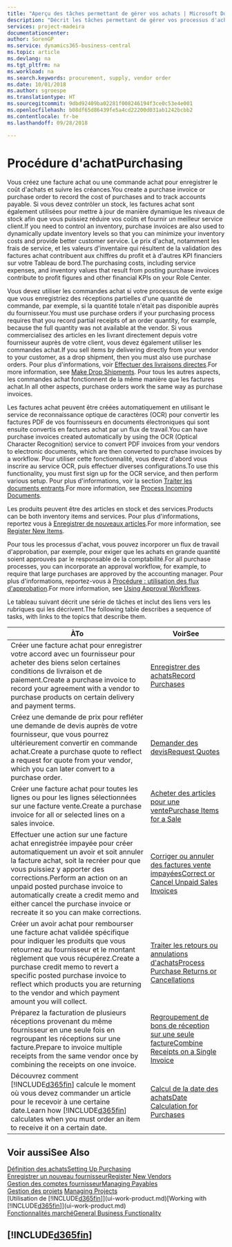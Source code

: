 ```yaml
---
title: "Aperçu des tâches permettant de gérer vos achats | Microsoft Docs"
description: "Décrit les tâches permettant de gérer vos processus d'achat ou d'approvisionnement, y compris le fonctionnement des factures achat et des commandes achat."
services: project-madeira
documentationcenter: 
author: SorenGP
ms.service: dynamics365-business-central
ms.topic: article
ms.devlang: na
ms.tgt_pltfrm: na
ms.workload: na
ms.search.keywords: procurement, supply, vendor order
ms.date: 10/01/2018
ms.author: sgroespe
ms.translationtype: HT
ms.sourcegitcommit: 9dbd92409ba02281f008246194f3ce0c53e4e001
ms.openlocfilehash: b08df65d86439fe5a4cd22200d031ab1242bcbb2
ms.contentlocale: fr-be
ms.lasthandoff: 09/28/2018

---
```

# <a name="purchasing"></a><span data-ttu-id="7f93a-103">Procédure d'achat</span><span class="sxs-lookup"><span data-stu-id="7f93a-103">Purchasing</span></span>
<span data-ttu-id="7f93a-104">Vous créez une facture achat ou une commande achat pour enregistrer le coût d'achats et suivre les créances.</span><span class="sxs-lookup"><span data-stu-id="7f93a-104">You create a purchase invoice or purchase order to record the cost of purchases and to track accounts payable.</span></span> <span data-ttu-id="7f93a-105">Si vous devez contrôler un stock, les factures achat sont également utilisées pour mettre à jour de manière dynamique les niveaux de stock afin que vous puissiez réduire vos coûts et fournir un meilleur service client.</span><span class="sxs-lookup"><span data-stu-id="7f93a-105">If you need to control an inventory, purchase invoices are also used to dynamically update inventory levels so that you can minimize your inventory costs and provide better customer service.</span></span> <span data-ttu-id="7f93a-106">Le prix d'achat, notamment les frais de service, et les valeurs d'inventaire qui résultent de la validation des factures achat contribuent aux chiffres du profit et à d'autres KPI financiers sur votre Tableau de bord.</span><span class="sxs-lookup"><span data-stu-id="7f93a-106">The purchasing costs, including service expenses, and inventory values that result from posting purchase invoices contribute to profit figures and other financial KPIs on your Role Center.</span></span>

<span data-ttu-id="7f93a-107">Vous devez utiliser les commandes achat si votre processus de vente exige que vous enregistriez des réceptions partielles d'une quantité de commande, par exemple, si la quantité totale n'était pas disponible auprès du fournisseur.</span><span class="sxs-lookup"><span data-stu-id="7f93a-107">You must use purchase orders if your purchasing process requires that you record partial receipts of an order quantity, for example, because the full quantity was not available at the vendor.</span></span> <span data-ttu-id="7f93a-108">Si vous commercialisez des articles en les livrant directement depuis votre fournisseur auprès de votre client, vous devez également utiliser les commandes achat.</span><span class="sxs-lookup"><span data-stu-id="7f93a-108">If you sell items by delivering directly from your vendor to your customer, as a drop shipment, then you must also use purchase orders.</span></span> <span data-ttu-id="7f93a-109">Pour plus d'informations, voir [Effectuer des livraisons directes](sales-how-drop-shipment.md).</span><span class="sxs-lookup"><span data-stu-id="7f93a-109">For more information, see [Make Drop Shipments](sales-how-drop-shipment.md).</span></span> <span data-ttu-id="7f93a-110">Pour tous les autres aspects, les commandes achat fonctionnent de la même manière que les factures achat.</span><span class="sxs-lookup"><span data-stu-id="7f93a-110">In all other aspects, purchase orders work the same way as purchase invoices.</span></span>

<span data-ttu-id="7f93a-111">Les factures achat peuvent être créées automatiquement en utilisant le service de reconnaissance optique de caractères (OCR) pour convertir les factures PDF de vos fournisseurs en documents électroniques qui sont ensuite convertis en factures achat par un flux de travail.</span><span class="sxs-lookup"><span data-stu-id="7f93a-111">You can have purchase invoices created automatically by using the OCR (Optical Character Recognition) service to convert PDF invoices from your vendors to electronic documents, which are then converted to purchase invoices by a workflow.</span></span> <span data-ttu-id="7f93a-112">Pour utiliser cette fonctionnalité, vous devez d'abord vous inscrire au service OCR, puis effectuer diverses configurations.</span><span class="sxs-lookup"><span data-stu-id="7f93a-112">To use this functionality, you must first sign up for the OCR service, and then perform various setup.</span></span> <span data-ttu-id="7f93a-113">Pour plus d'informations, voir la section [Traiter les documents entrants](across-process-income-documents.md).</span><span class="sxs-lookup"><span data-stu-id="7f93a-113">For more information, see [Process Incoming Documents](across-process-income-documents.md).</span></span>      

<span data-ttu-id="7f93a-114">Les produits peuvent être des articles en stock et des services.</span><span class="sxs-lookup"><span data-stu-id="7f93a-114">Products can be both inventory items and services.</span></span> <span data-ttu-id="7f93a-115">Pour plus d'informations, reportez vous à [Enregistrer de nouveaux articles](inventory-how-register-new-items.md).</span><span class="sxs-lookup"><span data-stu-id="7f93a-115">For more information, see [Register New Items](inventory-how-register-new-items.md).</span></span>

<span data-ttu-id="7f93a-116">Pour tous les processus d'achat, vous pouvez incorporer un flux de travail d'approbation, par exemple, pour exiger que les achats en grande quantité soient approuvés par le responsable de la comptabilité.</span><span class="sxs-lookup"><span data-stu-id="7f93a-116">For all purchase processes, you can incorporate an approval workflow, for example, to require that large purchases are approved by the accounting manager.</span></span> <span data-ttu-id="7f93a-117">Pour plus d'informations, reportez-vous à [Procédure : utilisation des flux d'approbation](across-how-use-approval-workflows.md).</span><span class="sxs-lookup"><span data-stu-id="7f93a-117">For more information, see [Using Approval Workflows](across-how-use-approval-workflows.md).</span></span>

<span data-ttu-id="7f93a-118">Le tableau suivant décrit une série de tâches et inclut des liens vers les rubriques qui les décrivent.</span><span class="sxs-lookup"><span data-stu-id="7f93a-118">The following table describes a sequence of tasks, with links to the topics that describe them.</span></span>

| <span data-ttu-id="7f93a-119">À</span><span class="sxs-lookup"><span data-stu-id="7f93a-119">To</span></span> | <span data-ttu-id="7f93a-120">Voir</span><span class="sxs-lookup"><span data-stu-id="7f93a-120">See</span></span> |
| --- | --- |
| <span data-ttu-id="7f93a-121">Créer une facture achat pour enregistrer votre accord avec un fournisseur pour acheter des biens selon certaines conditions de livraison et de paiement.</span><span class="sxs-lookup"><span data-stu-id="7f93a-121">Create a purchase invoice to record your agreement with a vendor to purchase products on certain delivery and payment terms.</span></span> |[<span data-ttu-id="7f93a-122">Enregistrer des achats</span><span class="sxs-lookup"><span data-stu-id="7f93a-122">Record Purchases</span></span>](purchasing-how-record-purchases.md) |
|<span data-ttu-id="7f93a-123">Créez une demande de prix pour refléter une demande de devis auprès de votre fournisseur, que vous pourrez ultérieurement convertir en commande achat.</span><span class="sxs-lookup"><span data-stu-id="7f93a-123">Create a purchase quote to reflect a request for quote from your vendor, which you can later convert to a purchase order.</span></span>|[<span data-ttu-id="7f93a-124">Demander des devis</span><span class="sxs-lookup"><span data-stu-id="7f93a-124">Request Quotes</span></span>](purchasing-how-request-quotes.md)|
| <span data-ttu-id="7f93a-125">Créer une facture achat pour toutes les lignes ou pour les lignes sélectionnées sur une facture vente.</span><span class="sxs-lookup"><span data-stu-id="7f93a-125">Create a purchase invoice for all or selected lines on a sales invoice.</span></span> |[<span data-ttu-id="7f93a-126">Acheter des articles pour une vente</span><span class="sxs-lookup"><span data-stu-id="7f93a-126">Purchase Items for a Sale</span></span>](purchasing-how-purchase-products-sale.md) |
| <span data-ttu-id="7f93a-127">Effectuer une action sur une facture achat enregistrée impayée pour créer automatiquement un avoir et soit annuler la facture achat, soit la recréer pour que vous puissiez y apporter des corrections.</span><span class="sxs-lookup"><span data-stu-id="7f93a-127">Perform an action on an unpaid posted purchase invoice to automatically create a credit memo and either cancel the purchase invoice or recreate it so you can make corrections.</span></span> |[<span data-ttu-id="7f93a-128">Corriger ou annuler des factures vente impayées</span><span class="sxs-lookup"><span data-stu-id="7f93a-128">Correct or Cancel Unpaid Sales Invoices</span></span>](purchasing-how-correct-cancel-unpaid-purchase-invoices.md) |
| <span data-ttu-id="7f93a-129">Créer un avoir achat pour rembourser une facture achat validée spécifique pour indiquer les produits que vous retournez au fournisseur et le montant règlement que vous récupérez.</span><span class="sxs-lookup"><span data-stu-id="7f93a-129">Create a purchase credit memo to revert a specific posted purchase invoice to reflect which products you are returning to the vendor and which payment amount you will collect.</span></span> |[<span data-ttu-id="7f93a-130">Traiter les retours ou annulations d'achats</span><span class="sxs-lookup"><span data-stu-id="7f93a-130">Process Purchase Returns or Cancellations</span></span>](purchasing-how-register-new-vendors.md) |
|<span data-ttu-id="7f93a-131">Préparez la facturation de plusieurs réceptions provenant du même fournisseur en une seule fois en regroupant les réceptions sur une facture.</span><span class="sxs-lookup"><span data-stu-id="7f93a-131">Prepare to invoice multiple receipts from the same vendor once by combining the receipts on one invoice.</span></span>|[<span data-ttu-id="7f93a-132">Regroupement de bons de réception sur une seule facture</span><span class="sxs-lookup"><span data-stu-id="7f93a-132">Combine Receipts on a Single Invoice</span></span>](purchasing-how-to-combine-receipts.md)|
| <span data-ttu-id="7f93a-133">Découvrez comment [!INCLUDE[d365fin](includes/d365fin_md.md)] calcule le moment où vous devez commander un article pour le recevoir à une certaine date.</span><span class="sxs-lookup"><span data-stu-id="7f93a-133">Learn how [!INCLUDE[d365fin](includes/d365fin_md.md)] calculates when you must order an item to receive it on a certain date.</span></span>|[<span data-ttu-id="7f93a-134">Calcul de la date des achats</span><span class="sxs-lookup"><span data-stu-id="7f93a-134">Date Calculation for Purchases</span></span>](purchasing-date-calculation-for-purchases.md)|

## <a name="see-also"></a><span data-ttu-id="7f93a-135">Voir aussi</span><span class="sxs-lookup"><span data-stu-id="7f93a-135">See Also</span></span>
[<span data-ttu-id="7f93a-136">Définition des achats</span><span class="sxs-lookup"><span data-stu-id="7f93a-136">Setting Up Purchasing</span></span>](purchasing-setup-purchasing.md)  
[<span data-ttu-id="7f93a-137">Enregistrer un nouveau fournisseur</span><span class="sxs-lookup"><span data-stu-id="7f93a-137">Register New Vendors</span></span>](purchasing-how-register-new-vendors.md)  
[<span data-ttu-id="7f93a-138">Gestion des comptes fournisseur</span><span class="sxs-lookup"><span data-stu-id="7f93a-138">Managing Payables</span></span>](payables-manage-payables.md)  
<span data-ttu-id="7f93a-139">[Gestion des projets](projects-manage-projects.md)  </span><span class="sxs-lookup"><span data-stu-id="7f93a-139">[Managing Projects](projects-manage-projects.md)  </span></span>  
<span data-ttu-id="7f93a-140">[Utilisation de [!INCLUDE[d365fin](includes/d365fin_md.md)]](ui-work-product.md)</span><span class="sxs-lookup"><span data-stu-id="7f93a-140">[Working with [!INCLUDE[d365fin](includes/d365fin_md.md)]](ui-work-product.md)</span></span>  
[<span data-ttu-id="7f93a-141">Fonctionnalités marché</span><span class="sxs-lookup"><span data-stu-id="7f93a-141">General Business Functionality</span></span>](ui-across-business-areas.md)

## [!INCLUDE[d365fin](includes/free_trial_md.md)]  
 


